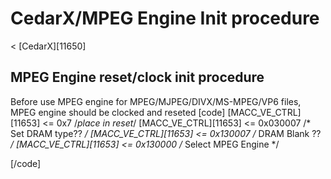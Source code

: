 # CedarX/MPEG Engine Init procedure
< [CedarX][11650]
 
## MPEG Engine reset/clock init procedure
Before use MPEG engine for MPEG/MJPEG/DIVX/MS-MPEG/VP6 files, MPEG engine should be clocked and reseted 
[code] 
    [MACC_VE_CTRL][11653] <= 0x7 /*place in reset*/
    [MACC_VE_CTRL][11653] <= 0x030007 /* Set DRAM type?? */
    [MACC_VE_CTRL][11653] <= 0x130007 /* DRAM Blank ?? */
    [MACC_VE_CTRL][11653] <= 0x130000 /* Select MPEG Engine */
    
[/code]
